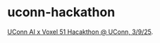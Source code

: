 # uconn-hackathon
[UConn AI x Voxel 51 Hacakthon @ UConn, 3/9/25](https://voxel51.com/computer-vision-events/visual-ai-hackathon-march-9-2025/).
